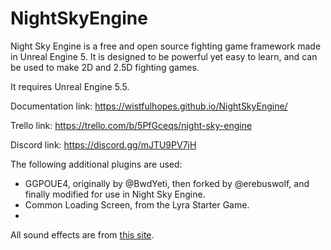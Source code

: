 # NightSkyEngine

Night Sky Engine is a free and open source fighting game framework made in Unreal Engine 5. It is designed to be powerful yet easy to learn, and can be used to make 2D and 2.5D fighting games.

It requires Unreal Engine 5.5. 

Documentation link: https://wistfulhopes.github.io/NightSkyEngine/

Trello link: https://trello.com/b/5PfGceqs/night-sky-engine

Discord link: https://discord.gg/mJTU9PV7jH

The following additional plugins are used:

- GGPOUE4, originally by @BwdYeti, then forked by @erebuswolf, and finally modified for use in Night Sky Engine.
- Common Loading Screen, from the Lyra Starter Game.
- 
All sound effects are from [this site](http://osabisi.sakura.ne.jp/m2/).
